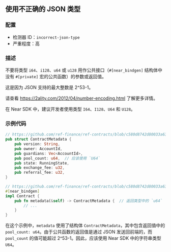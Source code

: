 ## 使用不正确的 JSON 类型

### 配置

* 检测器 ID：`incorrect-json-type`
* 严重程度：高

### 描述

不要将类型 `i64`、`i128`、`u64` 或 `u128` 用作公共接口（`#[near_bindgen]` 结构体中没有 `#[private]` 宏的公共函数）的参数或返回值。

这是因为 JSON 支持的最大整数是 2\^53-1。

请查看 https://2ality.com/2012/04/number-encoding.html 了解更多详情。

在 Near SDK 中，建议开发者使用类型 `I64`、`I128`、`U64` 和 `U128`。

### 示例代码

```rust
// https://github.com/ref-finance/ref-contracts/blob/c580d8742d80033a630a393180163ab70f9f3c94/ref-exchange/src/views.rs#L15
pub struct ContractMetadata {
    pub version: String,
    pub owner: AccountId,
    pub guardians: Vec<AccountId>,
    pub pool_count: u64,  // 应该使用 `U64`
    pub state: RunningState,
    pub exchange_fee: u32,
    pub referral_fee: u32,
}

// https://github.com/ref-finance/ref-contracts/blob/c580d8742d80033a630a393180163ab70f9f3c94/ref-exchange/src/views.rs#L171
#[near_bindgen]
impl Contract {
    pub fn metadata(&self) -> ContractMetadata {  // 返回类型中的 `u64`
        // ...
    }
}
```

在这个示例中，`metadata` 使用了结构体 `ContractMetadata`，其中包含返回值中的 `pool_count: u64`。由于公共函数的返回值是通过 JSON 发送回前端的，而 `pool_count` 的值可能超过 2\^53-1。因此，应该使用 Near SDK 中的字符串类型 `U64`。

